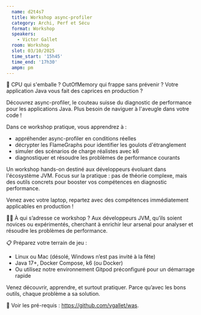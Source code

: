 ```yaml
---
  name: d2t4s7
  title: Workshop async-profiler
  category: Archi, Perf et Sécu
  format: Workshop
  speakers: 
    - Victor Gallet
  room: Workshop
  slot: 03/10/2025
  time_start: '15h45'
  time_end: '17h30'
  ampm: pm
---
```

🚨 CPU qui s'emballe ? OutOfMemory qui frappe sans prévenir ? Votre application Java vous fait des caprices en production ?

Découvrez async-profiler, le couteau suisse du diagnostic de performance pour les applications Java. Plus besoin de naviguer à l'aveugle dans votre code !

Dans ce workshop pratique, vous apprendrez à :

- appréhender async-profiler en conditions réelles
- décrypter les FlameGraphs pour identifier les goulots d'étranglement
- simuler des scénarios de charge réalistes avec k6
- diagnostiquer et résoudre les problèmes de performance courants

Un workshop hands-on destiné aux développeurs évoluant dans l'écosystème JVM. Focus sur la pratique : pas de théorie complexe, mais des outils concrets pour booster vos compétences en diagnostic performance.

Venez avec votre laptop, repartez avec des compétences immédiatement applicables en production !

👩‍💻 À qui s’adresse ce workshop ?
Aux développeurs JVM, qu’ils soient novices ou expérimentés, cherchant à enrichir leur arsenal pour analyser et résoudre les problèmes de performance.

📋 Préparez votre terrain de jeu :

- Linux ou Mac (désolé, Windows n’est pas invité à la fête)
- Java 17+, Docker Compose, k6 (ou Docker)
- Ou utilisez notre environnement Gitpod préconfiguré pour un démarrage rapide

Venez découvrir, apprendre, et surtout pratiquer. Parce qu’avec les bons outils, chaque problème a sa solution.

🚨 Voir les pré-requis : https://github.com/vgallet/was.